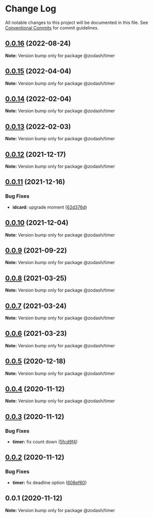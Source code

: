 # Change Log

All notable changes to this project will be documented in this file.
See [Conventional Commits](https://conventionalcommits.org) for commit guidelines.

## [0.0.16](https://github.com/zcorky/zodash/compare/@zodash/timer@0.0.15...@zodash/timer@0.0.16) (2022-08-24)

**Note:** Version bump only for package @zodash/timer





## [0.0.15](https://github.com/zcorky/zodash/compare/@zodash/timer@0.0.14...@zodash/timer@0.0.15) (2022-04-04)

**Note:** Version bump only for package @zodash/timer





## [0.0.14](https://github.com/zcorky/zodash/compare/@zodash/timer@0.0.13...@zodash/timer@0.0.14) (2022-02-04)

**Note:** Version bump only for package @zodash/timer





## [0.0.13](https://github.com/zcorky/zodash/compare/@zodash/timer@0.0.12...@zodash/timer@0.0.13) (2022-02-03)

**Note:** Version bump only for package @zodash/timer





## [0.0.12](https://github.com/zcorky/zodash/compare/@zodash/timer@0.0.11...@zodash/timer@0.0.12) (2021-12-17)

**Note:** Version bump only for package @zodash/timer





## [0.0.11](https://github.com/zcorky/zodash/compare/@zodash/timer@0.0.10...@zodash/timer@0.0.11) (2021-12-16)


### Bug Fixes

* **idcard:** upgrade moment ([62d376d](https://github.com/zcorky/zodash/commit/62d376d76c4e2d6ebca4ade0b6f4317478466eec))





## [0.0.10](https://github.com/zcorky/zodash/compare/@zodash/timer@0.0.9...@zodash/timer@0.0.10) (2021-12-04)

**Note:** Version bump only for package @zodash/timer





## [0.0.9](https://github.com/zcorky/zodash/compare/@zodash/timer@0.0.8...@zodash/timer@0.0.9) (2021-09-22)

**Note:** Version bump only for package @zodash/timer





## [0.0.8](https://github.com/zcorky/zodash/compare/@zodash/timer@0.0.7...@zodash/timer@0.0.8) (2021-03-25)

**Note:** Version bump only for package @zodash/timer





## [0.0.7](https://github.com/zcorky/zodash/compare/@zodash/timer@0.0.6...@zodash/timer@0.0.7) (2021-03-24)

**Note:** Version bump only for package @zodash/timer





## [0.0.6](https://github.com/zcorky/zodash/compare/@zodash/timer@0.0.5...@zodash/timer@0.0.6) (2021-03-23)

**Note:** Version bump only for package @zodash/timer





## [0.0.5](https://github.com/zcorky/zodash/compare/@zodash/timer@0.0.4...@zodash/timer@0.0.5) (2020-12-18)

**Note:** Version bump only for package @zodash/timer





## [0.0.4](https://github.com/zcorky/zodash/compare/@zodash/timer@0.0.3...@zodash/timer@0.0.4) (2020-11-12)

**Note:** Version bump only for package @zodash/timer





## [0.0.3](https://github.com/zcorky/zodash/compare/@zodash/timer@0.0.2...@zodash/timer@0.0.3) (2020-11-12)


### Bug Fixes

* **timer:** fix count down ([5fcd9f4](https://github.com/zcorky/zodash/commit/5fcd9f4f73c41c9524a2aa41f5d2be573e2f91f6))





## [0.0.2](https://github.com/zcorky/zodash/compare/@zodash/timer@0.0.1...@zodash/timer@0.0.2) (2020-11-12)


### Bug Fixes

* **timer:** fix deadline option ([608ef60](https://github.com/zcorky/zodash/commit/608ef60d84bdcba4441dbec2d52e8913016d843d))





## 0.0.1 (2020-11-12)

**Note:** Version bump only for package @zodash/timer

